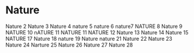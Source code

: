 # Nature
Nature 2
Nature 3
Nature 4
nature 5
nature 6
nature7
NATURE 8
Nature 9
NATURE 10
nATURE 11
NATURE 11
NATURE 12
Nature 13
Nature 14
Nature 15
NATURE 17
Nature 18
nature 19
Nature
nature 21
Nature 22
Nature 23
Nature 24
Narture 25
Nature 26
Nature 27
Nature 28

